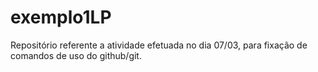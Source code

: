 # exemplo1LP
Repositório referente a atividade efetuada no dia 07/03, para fixação de comandos de uso do github/git.
